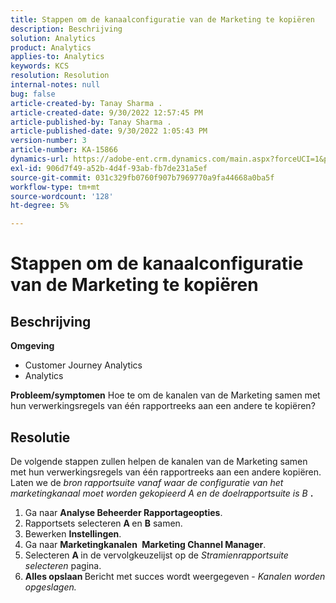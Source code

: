 ```yaml
---
title: Stappen om de kanaalconfiguratie van de Marketing te kopiëren
description: Beschrijving
solution: Analytics
product: Analytics
applies-to: Analytics
keywords: KCS
resolution: Resolution
internal-notes: null
bug: false
article-created-by: Tanay Sharma .
article-created-date: 9/30/2022 12:57:45 PM
article-published-by: Tanay Sharma .
article-published-date: 9/30/2022 1:05:43 PM
version-number: 3
article-number: KA-15866
dynamics-url: https://adobe-ent.crm.dynamics.com/main.aspx?forceUCI=1&pagetype=entityrecord&etn=knowledgearticle&id=bab66c76-bf40-ed11-9db1-0022480868ff
exl-id: 906d7f49-a52b-4d4f-93ab-fb7de231a5ef
source-git-commit: 031c329fb0760f907b7969770a9fa44668a0ba5f
workflow-type: tm+mt
source-wordcount: '128'
ht-degree: 5%

---
```


# Stappen om de kanaalconfiguratie van de Marketing te kopiëren

## Beschrijving

<b>Omgeving</b>
- Customer Journey Analytics
- Analytics



<b>Probleem/symptomen</b>
Hoe te om de kanalen van de Marketing samen met hun verwerkingsregels van één rapportreeks aan een andere te kopiëren?


## Resolutie


De volgende stappen zullen helpen de kanalen van de Marketing samen met hun verwerkingsregels van één rapportreeks aan een andere kopiëren. Laten we de *bron<b> </b>rapportsuite *vanaf waar de configuratie van het marketingkanaal moet worden gekopieerd* A *en de* doelrapportsuite *is* B <b>*.</b>

1. Ga naar <b>Analyse </b> <b>Beheerder </b> <b>Rapportageopties</b>.
2. Rapportsets selecteren <b>A </b>en <b>B</b> samen.
3. Bewerken <b>Instellingen</b>.
4. Ga naar <b>Marketingkanalen </b> <b>Marketing Channel Manager</b>.
5. Selecteren <b>A </b>in de vervolgkeuzelijst op de *Stramienrapportsuite selecteren* pagina.
6. <b>Alles opslaan </b> Bericht met succes wordt weergegeven - *Kanalen worden opgeslagen.*
